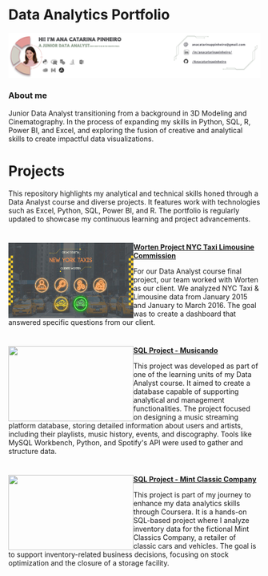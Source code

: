 # Data Analytics Portfolio 

<p align="center">
  <img src="https://github.com/Anacatarinapinheiro/Data_Analytics_Portfolio/raw/main/Images/banner.png" />
</p>

### About me

Junior Data Analyst transitioning from a background in 3D Modeling and Cinematography. In the process of expanding my skills in Python, SQL, R, Power BI, and Excel, and exploring the fusion of creative and analytical skills to create impactful data visualizations.

# Projects

This repository highlights my analytical and technical skills honed through a Data Analyst course and diverse projects. It features work with technologies such as Excel, Python, SQL, Power BI, and R. The portfolio is regularly updated to showcase my continuous learning and project advancements.

#

<img align="left" width="250" height="150" src="https://github.com/Anacatarinapinheiro/Data_Analytics_Portfolio/blob/main/Images/worten%20dashboard.png"> **[Worten Project NYC Taxi Limousine Commission](https://github.com/Anacatarinapinheiro/Worten_Project-NYC_Taxi_Limousine_Commission)**

For our Data Analyst course final project, our team worked with Worten as our client. We analyzed NYC Taxi & Limousine data from January 2015 and January to March 2016. The goal was to create a dashboard that answered specific questions from our client.

#

<img align="left" width="250" height="150" src="https://i.pinimg.com/originals/49/e9/af/49e9afe7e622acf8bfdd66b807a6d41c.jpg"> **[SQL Project - Musicando](https://github.com/Anacatarinapinheiro/Musicando_SQL_Project)**

This project was developed as part of one of the learning units of my Data Analyst course. It aimed to create a database capable of supporting analytical and management functionalities. The project focused on designing a music streaming platform database, storing detailed information about users and artists, including their playlists, music history, events, and discography. Tools like MySQL Workbench, Python, and Spotify's API were used to gather and structure data.

#

<img align="left" width="250" height="150" src="https://mint-car.com/wp-content/uploads/2023/10/buy-your-classic-european-car.png"> **[SQL Project - Mint Classic Company](https://github.com/Anacatarinapinheiro/SQL_Project_Mint_Classics_Company)**

This project is part of my journey to enhance my data analytics skills through Coursera. It is a hands-on SQL-based project where I analyze inventory data for the fictional Mint Classics Company, a retailer of classic cars and vehicles. The goal is to support inventory-related business decisions, focusing on stock optimization and the closure of a storage facility.

#
